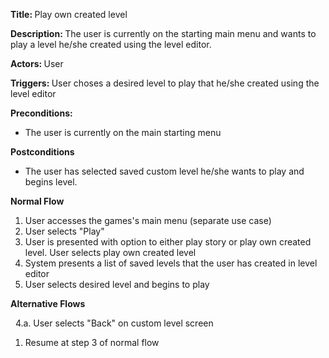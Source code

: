 <strong> Title: </strong>
Play own created level

<strong> Description: </strong>
The user is currently on the starting main menu and wants to play a level he/she created using the level editor.

<strong> Actors: </strong>
User

<strong> Triggers: </strong>
User choses a desired level to play that he/she created using the level editor

<strong> Preconditions: </strong>

<ul>
<li>The user is currently on the main starting menu</li>
</ul>

<strong> Postconditions </strong>

<ul>
<li>The user has selected saved custom level he/she wants to play and begins level.</li>
</ul>

<strong> Normal Flow </strong>

<ol>
<li>User accesses the games's main menu (separate use case)</li>
<li>User selects "Play"</li>
<li>User is presented with option to either play story or play own created level. User selects play own created level</li>
<li>System presents a list of saved levels that the user has created in level editor</li>
<li>User selects desired level and begins to play</li>
</ol>

<strong> Alternative Flows </strong>
  
&nbsp;&nbsp;4.a. User selects "Back" on custom level screen
  <ol>
    <li>Resume at step 3 of normal flow</li>
  </ol>
